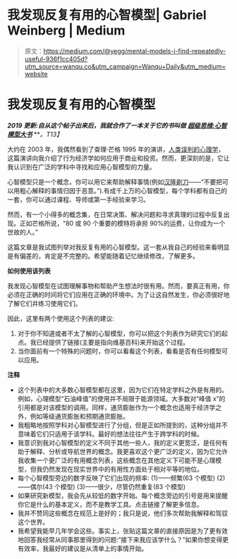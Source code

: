 # 我发现反复有用的心智模型| Gabriel Weinberg | Medium

> 原文：<https://medium.com/@yegg/mental-models-i-find-repeatedly-useful-936f1cc405d?utm_source=wanqu.co&utm_campaign=Wanqu+Daily&utm_medium=website>



# 我发现反复有用的心智模型

***2019 更新:自从这个帖子出来后，我就合作了一本关于它的书叫做*** [***超级思维:心智模型大书***](https://www.amazon.com/gp/product/0525533583/ref=as_li_tl?ie=UTF8&camp=1789&creative=9325&creativeASIN=0525533583&linkCode=as2&tag=tracbook-20&linkId=974399b4a98ff9d8a1687de3f0575e79) ***。*T13】**

大约在 2003 年，我偶然看到了查理·芒格 1995 年的演讲，[人类误判的心理学](http://web.archive.org/web/20151004200748/http://law.indiana.edu/instruction/profession/doc/16_1.pdf)，这篇演讲向我介绍了行为经济学如何应用于商业和投资。然而，更深刻的是，它让我认识到在广泛的学科中寻找和应用心智模型的力量。

心智模型只是一个概念，你可以用它来帮助解释事情(例如[汉隆剃刀](https://en.wikipedia.org/wiki/Hanlon%27s_razor)——“不要把可以用粗心解释的事情归因于恶意。”).有成千上万的心智模型，每个学科都有自己的一套，你可以通过课程、导师或第一手经验来学习。

然而，有一个小得多的概念集，在日常决策、解决问题和寻求真理的过程中反复出现。正如芒格所说，“80 或 90 个重要的模特将承担 90%的运费，让你成为一个世故的人。”

这篇文章是我试图列举对我反复有用的心智模型。这一套从我自己的经验来看明显是有偏差的，肯定是不完整的。希望能随着记忆继续修改，了解更多。

**如何使用该列表**

我发现心智模型在试图理解事物和帮助产生想法时很有用。然而，要真正有用，你必须在正确的时间将它们应用在正确的环境中。为了让这自然发生，你必须很好地了解它们并练习使用它们。

因此，这里有两个使用这个列表的建议:

1.  对于你不知道或者不太了解的心智模型，你可以把这个列表作为研究它们的起点。我已经提供了链接(主要是指向维基百科)来开始这个过程。
2.  当你面前有一个特殊的问题时，你可以看看这个列表，看看是否有任何模型可以应用。

**注释**

*   这个列表中的大多数心智模型都在这里，因为它们在特定学科之外是有用的。例如，心理模型“石油峰值”的使用并不局限于能源领域。大多数对“峰值 x”的引用都是对该模型的调用。同样，通货膨胀作为一个概念也适用于经济学之外，例如等级通货膨胀和预期通货膨胀。
*   我粗略地按照学科对心智模型进行了分组，但是正如所提到的，这种分组并不意味着它们只适用于该学科。最好的想法往往产生于跨学科的时候。
*   我意识到我对心智模型的定义不同于其他一些人，我的定义更宽泛，是任何有助于解释、分析或导航世界的概念。我更喜欢这个更广泛的定义，因为它允许我收集一个更广泛的有用概念列表，这些概念在其他定义下可能不是心理模型，但我仍然发现在现实世界中的有用性方面处于相对平等的地位。
*   每个心智模型旁边的数字反映了它们出现的频率:
    (1)——频繁(63 个模型)
    (2)——偶尔(43 个模型)
    (3)——很少，尽管仍然重复(83 个模型)
*   如果研究新模型，我会先从较低的数字开始。每个概念旁边的引号是用来提醒你它是什么的基本定义，而不是教学工具。点击链接了解更多信息。
*   我并不赞同这些概念在规范上是好的；我只是说，他们多次帮助我解释和驾驭这个世界。
*   我希望我能早几年学会这些。事实上，张贴这篇文章的直接原因是为了更有效地回答我经常从同事那里得到的问题:“接下来我应该学什么？”如果你想变得更有效率，我最好的建议是从清单上的事情开始。

